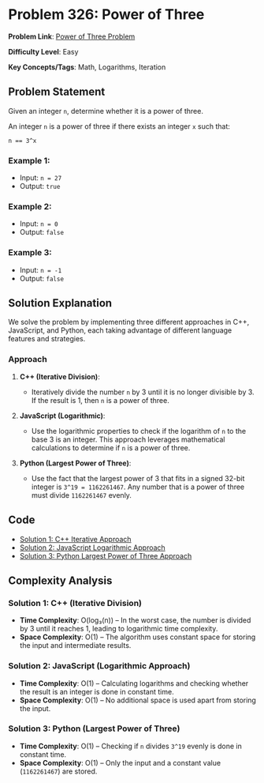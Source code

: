 # Problem 326: Power of Three

**Problem Link**: [Power of Three Problem](https://leetcode.com/problems/power-of-three/)

**Difficulty Level**: Easy

**Key Concepts/Tags**: Math, Logarithms, Iteration

## Problem Statement

Given an integer `n`, determine whether it is a power of three. 

An integer `n` is a power of three if there exists an integer `x` such that:
```
n == 3^x
```

### Example 1:
- Input: `n = 27`
- Output: `true`

### Example 2:
- Input: `n = 0`
- Output: `false`

### Example 3:
- Input: `n = -1`
- Output: `false`

## Solution Explanation

We solve the problem by implementing three different approaches in C++, JavaScript, and Python, each taking advantage of different language features and strategies.

### Approach

1. **C++ (Iterative Division)**: 
   - Iteratively divide the number `n` by 3 until it is no longer divisible by 3. If the result is 1, then `n` is a power of three.
  
2. **JavaScript (Logarithmic)**: 
   - Use the logarithmic properties to check if the logarithm of `n` to the base 3 is an integer. This approach leverages mathematical calculations to determine if `n` is a power of three.
   
3. **Python (Largest Power of Three)**: 
   - Use the fact that the largest power of 3 that fits in a signed 32-bit integer is `3^19 = 1162261467`. Any number that is a power of three must divide `1162261467` evenly.

## Code

- [Solution 1: C++ Iterative Approach](./solution_1.cpp)
- [Solution 2: JavaScript Logarithmic Approach](./solution_2.js)
- [Solution 3: Python Largest Power of Three Approach](./solution_3.py)

## Complexity Analysis

### Solution 1: C++ (Iterative Division)
- **Time Complexity**: O(log₃(n)) – In the worst case, the number is divided by 3 until it reaches 1, leading to logarithmic time complexity.
- **Space Complexity**: O(1) – The algorithm uses constant space for storing the input and intermediate results.

### Solution 2: JavaScript (Logarithmic Approach)
- **Time Complexity**: O(1) – Calculating logarithms and checking whether the result is an integer is done in constant time.
- **Space Complexity**: O(1) – No additional space is used apart from storing the input.

### Solution 3: Python (Largest Power of Three)
- **Time Complexity**: O(1) – Checking if `n` divides `3^19` evenly is done in constant time.
- **Space Complexity**: O(1) – Only the input and a constant value (`1162261467`) are stored.
